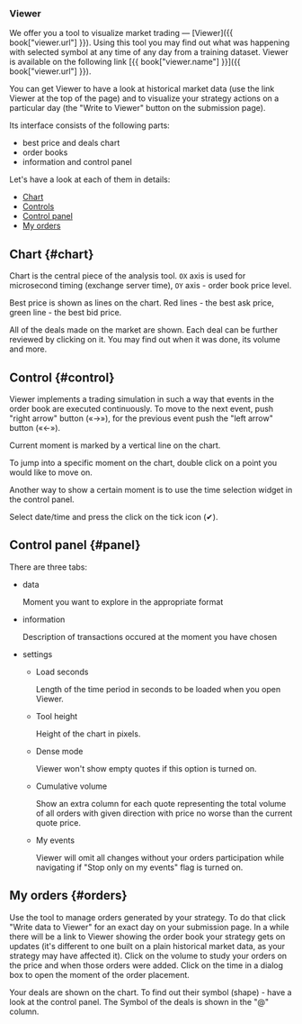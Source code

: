 ### Viewer

We offer you a tool to visualize market trading — [Viewer]({{ book["viewer.url"] }}).
Using this tool you may find out what was happening with selected symbol at any time of any day from a training dataset.
Viewer is available on the following link [{{ book["viewer.name"] }}]({{ book["viewer.url"] }}).

You can get Viewer to have a look at historical market data (use the link Viewer at the top of the page) and to visualize your strategy actions on a particular day (the "Write to Viewer" button on the submission page).

Its interface consists of the following parts:

- best price and deals chart
- order books
- information and control panel

Let's have a look at each of them in details:

- [Chart](#chart)
- [Controls](#control)
- [Control panel](#panel)
- [My orders](#orders)

## Chart {#chart}

Chart is the central piece of the analysis tool.
`OX` axis is used for microsecond timing (exchange server time), `OY` axis - order book price level.

Best price is shown as lines on the chart.
Red lines - the best ask price, green line - the best bid price.

All of the deals made on the market are shown.
Each deal can be further reviewed by clicking on it. You may find out when it was done, its volume and more.

<!-- A sample of chart usage is given below. -->
<!-- ![]({{ book["gitbook.img"] }}/viewer/chart.gif) -->

## Control {#control}

Viewer implements a trading simulation in such a way that events in the order book are executed continuously.
To move to the next event, push "right arrow" button («→»), for the previous event push the "left arrow" button  («←»).

Current moment is marked by a vertical line on the chart.

To jump into a specific moment on the chart, double click on a point you would like to move on.

Another way to show a certain moment is to use the time selection widget in the control panel.

<!-- ![]({{ book["gitbook.img"] }}/viewer/time.gif) -->

<!-- TODO(asalikhov): there is a task to simplify date/time panel -->
Select date/time and press the click on the tick icon (✔).

## Control panel {#panel}

There are three tabs:

- data

   Moment you want to explore in the appropriate format
- information

   Description of transactions occured at the moment you have chosen
- settings

  * Load seconds

     Length of the time period in seconds to be loaded when you open Viewer.
  * Tool height

     Height of the chart in pixels.
  * Dense mode

     Viewer won't show empty quotes if this option is turned on.
  * Cumulative volume

     Show an extra column for each quote representing the total volume of all orders with given direction with price no worse than the current quote price.
  * My events

     Viewer will omit all changes without your orders participation while navigating if "Stop only on my events" flag is turned on.

<!--  ![]({{ book["gitbook.img"] }}/viewer/control-panel.gif) -->

## My orders {#orders}

Use the tool to manage orders generated by your strategy.
To do that click "Write data to Viewer" for an exact day on your submission page.
In a while there will be a link to Viewer showing the order book your strategy gets on updates (it's different to one built on a plain historical market data, as your strategy may have affected it).
Click on the volume to study your orders on the price and when those orders were added.
Click on the time in a dialog box to open the moment of the order placement.

<!-- How to manage your orders. -->
<!-- ![]({{ book["gitbook.img"] }}/viewer/deals.gif) -->

Your deals are shown on the chart.
To find out their symbol (shape) - have a look at the control panel.
The Symbol of the deals is shown in the "@" column.

